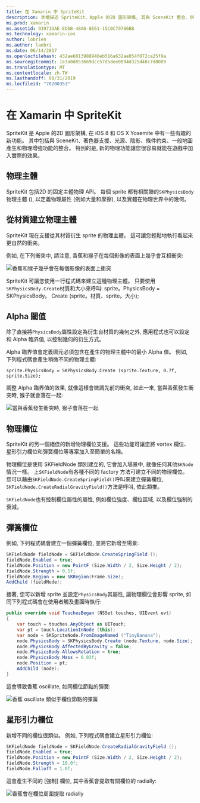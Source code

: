 ```yaml
---
title: 在 Xamarin 中 SpriteKit
description: 本檔描述 SpriteKit、Apple 的2D 圖形架構, 其與 SceneKit 整合、併入物理和動畫, 包括對光源和陰影的支援等等。 SpriteKit 可以用來建立2D 遊戲。
ms.prod: xamarin
ms.assetid: 93971DAE-ED6B-48A8-8E61-15C0C79786BB
ms.technology: xamarin-ios
author: lobrien
ms.author: laobri
ms.date: 06/14/2017
ms.openlocfilehash: 432ae6013988946eb516a632ae054f072ca25f9a
ms.sourcegitcommit: 1e3a0d853669dcc57d5dee0894d325d40c7d8009
ms.translationtype: MT
ms.contentlocale: zh-TW
ms.lasthandoff: 08/31/2019
ms.locfileid: "70200353"
---
```

# <a name="spritekit-in-xamarinios"></a>在 Xamarin 中 SpriteKit

SpriteKit 是 Apple 的2D 圖形架構, 在 iOS 8 和 OS X Yosemite 中有一些有趣的新功能。 其中包括與 SceneKit、著色器支援、光源、陰影、條件約束、一般地圖產生和物理增強功能的整合。 特別的是, 新的物理功能讓您很容易就能在遊戲中加入實際的效果。

## <a name="physics-bodies"></a>物理主體

SpriteKit 包括2D 的固定主體物理 API。 每個 sprite 都有相關聯的`SKPhysicsBody`物理主體 (), 以定義物理屬性 (例如大量和摩擦), 以及實體在物理世界中的幾何。

## <a name="creating-a-physics-body-from-a-texture"></a>從材質建立物理主體
SpriteKit 現在支援從其材質衍生 sprite 的物理主體。 這可讓您輕鬆地執行看起來更自然的衝突。

例如, 在下列衝突中, 請注意, 香蕉和猴子在每個影像的表面上幾乎會互相衝突:
 
![](spritekit-images/image13.png "香蕉和猴子幾乎會在每個影像的表面上衝突")

SpriteKit 可讓您使用一行程式碼來建立這種物理主體。 只要使用`SKPhysicsBody.Create`材質和大小來呼叫: sprite。PhysicsBody = SKPhysicsBody。 Create (sprite。材質、sprite。大小);

## <a name="alpha-threshold"></a>Alpha 閾值

除了直接將`PhysicsBody`屬性設定為衍生自材質的幾何之外, 應用程式也可以設定和 Alpha 臨界值, 以控制幾何的衍生方式。 

Alpha 臨界值會定義圖元必須包含在產生的物理主體中的最小 Alpha 值。 例如, 下列程式碼會產生稍微不同的物理主體:

```chsarp
sprite.PhysicsBody = SKPhysicsBody.Create (sprite.Texture, 0.7f, sprite.Size);
```

調整 Alpha 臨界值的效果, 就像這樣會微調先前的衝突, 如此一來, 當與香蕉發生衝突時, 猴子就會落在一起:

![](spritekit-images/image14.png "當與香蕉發生衝突時, 猴子會落在一起")
 
## <a name="physics-fields"></a>物理欄位

SpriteKit 的另一個絕佳的新增物理欄位支援。 這些功能可讓您將 vortex 欄位、星形引力欄位和彈簧欄位等專案加入至簡單的名稱。

物理欄位是使用 SKFieldNode 類別建立的, 它會加入場景中, 就像任何其他`SKNode`情況一樣。 上`SKFieldNode`有各種不同的 factory 方法可建立不同的物理欄位。 您可以藉由`SKFieldNode.CreateSpringField()`呼叫來建立彈簧欄位, `SKFieldNode.CreateRadialGravityField()`方法是呼叫, 依此類推。

`SKFieldNode`也有控制欄位屬性的屬性, 例如欄位強度、欄位區域, 以及欄位強制的衰減。

## <a name="spring-field"></a>彈簧欄位

例如, 下列程式碼會建立一個彈簧欄位, 並將它新增至場景:

```csharp
SKFieldNode fieldNode = SKFieldNode.CreateSpringField ();
fieldNode.Enabled = true;
fieldNode.Position = new PointF (Size.Width / 2, Size.Height / 2);
fieldNode.Strength = 0.5f;
fieldNode.Region = new SKRegion(Frame.Size);
AddChild (fieldNode);
```

接著, 您可以新增 sprite 並設定`PhysicsBody`其屬性, 讓物理欄位會影響 sprite, 如同下列程式碼會在使用者觸及畫面時執行:

```csharp
public override void TouchesBegan (NSSet touches, UIEvent evt)
{
    var touch = touches.AnyObject as UITouch;
    var pt = touch.LocationInNode (this);
    var node = SKSpriteNode.FromImageNamed ("TinyBanana");
    node.PhysicsBody = SKPhysicsBody.Create (node.Texture, node.Size);
    node.PhysicsBody.AffectedByGravity = false;
    node.PhysicsBody.AllowsRotation = true;
    node.PhysicsBody.Mass = 0.03f;
    node.Position = pt;
    AddChild (node);
}
```

這會導致香蕉 oscillate, 如同欄位節點的彈簧:

![](spritekit-images/image15.png "香蕉 oscillate 類似于欄位節點的彈簧")
 
## <a name="radial-gravity-field"></a>星形引力欄位

新增不同的欄位很類似。 例如, 下列程式碼會建立星形引力欄位:

```csharp
SKFieldNode fieldNode = SKFieldNode.CreateRadialGravityField ();
fieldNode.Enabled = true;
fieldNode.Position = new PointF (Size.Width / 2, Size.Height / 2);
fieldNode.Strength = 10.0f;
fieldNode.Falloff = 1.0f;
```

這會產生不同的 [強制] 欄位, 其中香蕉會提取有關欄位的 radially:

![](spritekit-images/image16.png "香蕉會在欄位周圍提取 radially")
